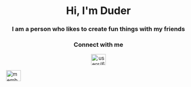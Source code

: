<h1 align="center">Hi, I'm Duder</h1>
<h3 align="center">I am a person who likes to create fun things with my friends</h3>

<h3 align="center">Connect with me</h3>
<p align="center">
<a href="https://discord.gg/users/634716508777611274" target="blank"><img align="center" src="https://raw.githubusercontent.com/rahuldkjain/github-profile-readme-generator/master/src/images/icons/Social/discord.svg" alt="users/634716508777611274" height="30" width="40" /></a>
</p>
<a href="https://v3rmillion.net/member.php?action=profile&uid=2038460" target="blank"><img align="center" src="https://pbs.twimg.com/profile_images/549393909147639809/inDjQlSs_200x200.png" alt="member.php?action=profile&uid=2038460" height="30" width="40" /></a>
</p>
